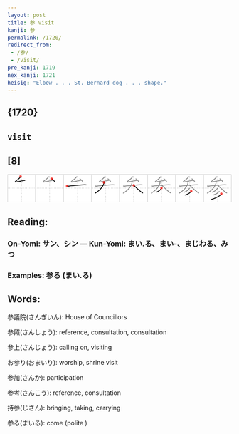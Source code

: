 ```yaml
---
layout: post
title: 参 visit
kanji: 参
permalink: /1720/
redirect_from:
 - /参/
 - /visit/
pre_kanji: 1719
nex_kanji: 1721
heisig: "Elbow . . . St. Bernard dog . . . shape."
---
```


## {1720}

## `visit`

## [8]

<div class="stroke"><img src="../images/E58F82.png" /></div>

## Reading:

### On-Yomi: サン、シン &mdash; Kun-Yomi: まい.る、まい-、まじわる、みつ

### Examples: 参る (まい.る)

## Words:

参議院(さんぎいん): House of Councillors

参照(さんしょう): reference, consultation, consultation

参上(さんじょう): calling on, visiting

お参り(おまいり): worship, shrine visit

参加(さんか): participation

参考(さんこう): reference, consultation

持参(じさん): bringing, taking, carrying

参る(まいる): come (polite )
